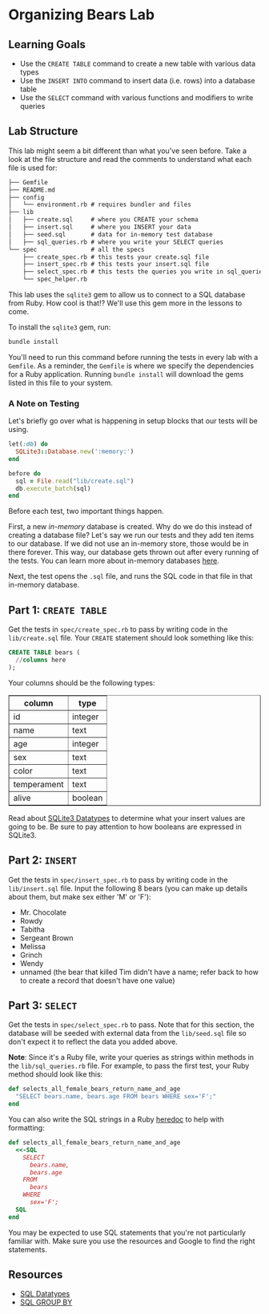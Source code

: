 # Organizing Bears Lab

## Learning Goals

- Use the `CREATE TABLE` command to create a new table with various data types
- Use the `INSERT INTO` command to insert data (i.e. rows) into a database table
- Use the `SELECT` command with various functions and modifiers to write queries

## Lab Structure

This lab might seem a bit different than what you've seen before. Take a look at
the file structure and read the comments to understand what each file is used
for:

```txt
├── Gemfile
├── README.md
├── config
│   └── environment.rb # requires bundler and files
├── lib
│   ├── create.sql     # where you CREATE your schema
│   ├── insert.sql     # where you INSERT your data
│   ├── seed.sql       # data for in-memory test database
│   ├── sql_queries.rb # where you write your SELECT queries
└── spec               # all the specs
    ├── create_spec.rb # this tests your create.sql file
    ├── insert_spec.rb # this tests your insert.sql file
    ├── select_spec.rb # this tests the queries you write in sql_queries.rb
    └── spec_helper.rb
```

This lab uses the `sqlite3` gem to allow us to connect to a SQL database from
Ruby. How cool is that!? We'll use this gem more in the lessons to come.

To install the `sqlite3` gem, run:

```sh
bundle install
```

You'll need to run this command before running the tests in every lab with a
`Gemfile`. As a reminder, the `Gemfile` is where we specify the dependencies for
a Ruby application. Running `bundle install` will download the gems listed in
this file to your system.

### A Note on Testing

Let's briefly go over what is happening in setup blocks that our tests
will be using.

```ruby
let(:db) do
  SQLite3::Database.new(':memory:')
end

before do
  sql = File.read("lib/create.sql")
  db.execute_batch(sql)
end
```

Before each test, two important things happen.

First, a new _in-memory_ database is created. Why do we do this instead of
creating a database file? Let's say we run our tests and they add ten items to
our database. If we did not use an in-memory store, those would be in there
forever. This way, our database gets thrown out after every running of the
tests. You can learn more about in-memory databases
[here](https://www.sqlite.org/inmemorydb.html).

Next, the test opens the `.sql` file, and runs the SQL code in that file in
that in-memory database.

## Part 1: `CREATE TABLE`

Get the tests in `spec/create_spec.rb` to pass by writing code in the
`lib/create.sql` file. Your `CREATE` statement should look something like this:

```sql
CREATE TABLE bears (
  //columns here
);
```

Your columns should be the following types:

<table border="1" cellpadding="4" cellspacing="0">
  <tr>
    <th>column</th>
    <th>type</th>
  </tr>
  
  <tr>
    <td>id</td>
    <td>integer</td>
  </tr>
  <tr>
    <td>name</td>
    <td>text</td>
  </tr>
  <tr>
    <td>age</td>
    <td>integer</td>
  </tr>
  <tr>
    <td>sex</td>
    <td>text</td>
  </tr>
  <tr>
    <td>color</td>
    <td>text</td>
  </tr>
  <tr>
    <td>temperament</td>
    <td>text</td>
  </tr>
  <tr>
    <td>alive</td>
    <td>boolean</td>
  </tr>
</table>

Read about [SQLite3 Datatypes](https://www.sqlite.org/datatype3.html) to
determine what your insert values are going to be. Be sure to pay attention to
how booleans are expressed in SQLite3.

## Part 2: `INSERT`

Get the tests in `spec/insert_spec.rb` to pass by writing code in the
`lib/insert.sql` file. Input the following 8 bears (you can make up details
about them, but make sex either 'M' or 'F'):

- Mr. Chocolate
- Rowdy
- Tabitha
- Sergeant Brown
- Melissa
- Grinch
- Wendy
- unnamed (the bear that killed Tim didn't have a name; refer back to how to
  create a record that doesn't have one value)

## Part 3: `SELECT`

Get the tests in `spec/select_spec.rb` to pass. Note that for this section, the
database will be seeded with external data from the `lib/seed.sql` file so don't
expect it to reflect the data you added above. 

**Note**: Since it's a Ruby file, write your queries as strings within methods
in the `lib/sql_queries.rb` file. For example, to pass the first test, your Ruby
method should look like this:

```rb
def selects_all_female_bears_return_name_and_age 
  "SELECT bears.name, bears.age FROM bears WHERE sex='F';"
end
```

You can also write the SQL strings in a Ruby [heredoc][heredoc] to help with
formatting:

```rb
def selects_all_female_bears_return_name_and_age 
  <<-SQL
    SELECT 
      bears.name, 
      bears.age 
    FROM 
      bears 
    WHERE 
      sex='F';
  SQL
end
```

[heredoc]: https://www.rubyguides.com/2018/11/ruby-heredoc/

You may be expected to use SQL statements that you're not particularly familiar
with. Make sure you use the resources and Google to find the right statements.

## Resources

- [SQL Datatypes](https://www.sqlite.org/datatype3.html)
- [SQL GROUP BY](https://www.sqlite.org/lang_select.html#resultset)
